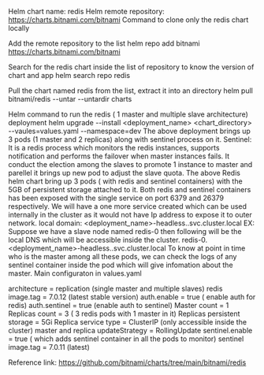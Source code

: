 Helm chart name: redis
Helm remote repository: https://charts.bitnami.com/bitnami
Command to clone only the redis chart locally

Add the remote repository to the list
helm repo add bitnami https://charts.bitnami.com/bitnami

Search for the redis chart inside the list of repository to know the version of chart and app
helm search repo redis

Pull the chart named redis from the list, extract it into an directory
helm pull bitnami/redis --untar --untardir charts


Helm command to run the redis ( 1 master and multiple slave architecture) deployment
helm upgrade --install <deployment_name> <chart_directory> --vaules=values.yaml --namespace=dev
The above deployment brings up 3 pods (1 master and 2 replicas) along with sentinel process on it.
Sentinel: It is a redis process which monitors the redis instances, supports notification and performs the failover when master instances fails. It conduct the election among the slaves to promote 1 instance to master and parellel it brings up new pod to adjust the slave quota.
The above Redis helm chart bring up 3 pods ( with redis and sentinel containers) with the 5GB of persistent storage attached to it. Both redis and sentinel containers has been exposed with the single service on port 6379 and 26379 respectively.
We will have a one more service created which can be used internally in the cluster as it would not have Ip address to expose it to outer network.
local domain: <deployment_name>-headless..svc.cluster.local
EX: Suppose we have a slave node named redis-0 then following will be the local DNS which will be accessible inside the cluster.
redis-0.<deployment_name>-headless..svc.cluster.local
To know at point in time who is the master among all these pods, we can check the logs of any sentinel container inside the pod which will give infomation about the master.
Main configuraton in values.yaml

architecture = replication (single master and multiple slaves)
redis image.tag  =  7.0.12 (latest stable version)
auth.enable = true ( enable auth for redis)
auth.sentinel = true (enable auth to sentinel)
Master count = 1
Replicas count = 3 ( 3 redis pods with 1 master in it)
Replicas persistent storage = 5Gi
Replica service type = ClusterIP (only accessible inside the cluster)
master and replica updateStrategy = RollingUpdate
sentinel.enable = true ( which adds sentinel container in all the pods to monitor)
sentinel image.tag = 7.0.11 (latest)

Reference link: https://github.com/bitnami/charts/tree/main/bitnami/redis